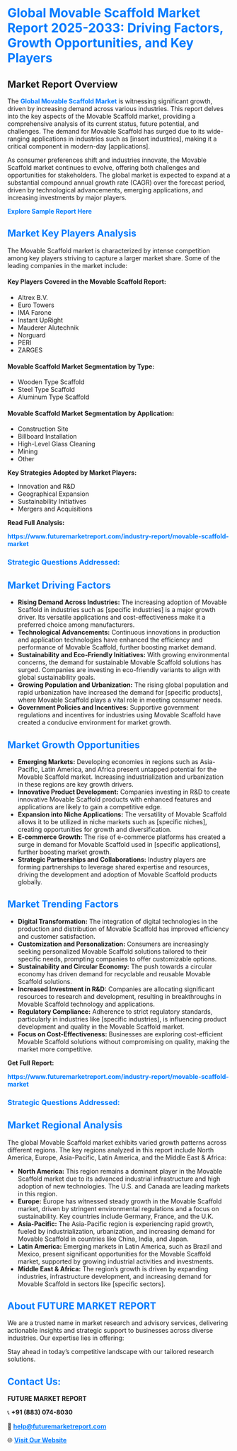 <h1 style="color: #007BFF;">Global Movable Scaffold Market Report 2025-2033: Driving Factors, Growth Opportunities, and Key Players</h1>

<section id="overview">
<h2>Market Report Overview</h2>
<p>The <a href="https://www.futuremarketreport.com/industry-report/movable-scaffold-market" style="color: #007BFF; text-decoration: none;"><strong>Global Movable Scaffold Market</strong></a> is witnessing significant growth, driven by increasing demand across various industries. This report delves into the key aspects of the Movable Scaffold market, providing a comprehensive analysis of its current status, future potential, and challenges. The demand for Movable Scaffold has surged due to its wide-ranging applications in industries such as [insert industries], making it a critical component in modern-day [applications].</p>
<p>As consumer preferences shift and industries innovate, the Movable Scaffold market continues to evolve, offering both challenges and opportunities for stakeholders. The global market is expected to expand at a substantial compound annual growth rate (CAGR) over the forecast period, driven by technological advancements, emerging applications, and increasing investments by major players.</p>
</section>

<section id="overview">
<p><a href="https://www.futuremarketreport.com/request-sample/reportId=42517" style="color: #007BFF; text-decoration: none;"><strong>Explore Sample Report Here</strong></a></p>
</section>

<section id="key-players">
<h2 style="color: #007BFF;">Market Key Players Analysis</h2>
<p>The Movable Scaffold market is characterized by intense competition among key players striving to capture a larger market share. Some of the leading companies in the market include:</p>
<h4>Key Players Covered in the Movable Scaffold Report:</h4>
<ul><li>Altrex B.V.</li><li>Euro Towers</li><li>IMA Farone</li><li>Instant UpRight</li><li>Mauderer Alutechnik</li><li>Norguard</li><li>PERI</li><li>ZARGES</li></ul>
<h4>Movable Scaffold Market Segmentation by Type:</h4>
<ul><li>Wooden Type Scaffold</li><li>Steel Type Scaffold</li><li>Aluminum Type Scaffold</li></ul>

<h4>Movable Scaffold Market Segmentation by Application:</h4>
<ul><li>Construction Site</li><li>Billboard Installation</li><li>High-Level Glass Cleaning</li><li>Mining</li><li>Other</li></ul>
<p><strong>Key Strategies Adopted by Market Players:</strong></p>
<ul>
<li>Innovation and R&D</li>
<li>Geographical Expansion</li>
<li>Sustainability Initiatives</li>
<li>Mergers and Acquisitions</li>
</ul>
</section>

<section>
<p><strong>Read Full Analysis: </strong></p><a href="https://www.futuremarketreport.com/industry-report/movable-scaffold-market" style="color: #007BFF; text-decoration: none;"><strong>https://www.futuremarketreport.com/industry-report/movable-scaffold-market</strong></a>
<h3 style="color: #007BFF;">Strategic Questions Addressed:</h3>
</section>

<section id="driving-factors">
<h2 style="color: #007BFF;">Market Driving Factors</h2>
<ul>
<li><strong>Rising Demand Across Industries:</strong> The increasing adoption of Movable Scaffold in industries such as [specific industries] is a major growth driver. Its versatile applications and cost-effectiveness make it a preferred choice among manufacturers.</li>
<li><strong>Technological Advancements:</strong> Continuous innovations in production and application technologies have enhanced the efficiency and performance of Movable Scaffold, further boosting market demand.</li>
<li><strong>Sustainability and Eco-Friendly Initiatives:</strong> With growing environmental concerns, the demand for sustainable Movable Scaffold solutions has surged. Companies are investing in eco-friendly variants to align with global sustainability goals.</li>
<li><strong>Growing Population and Urbanization:</strong> The rising global population and rapid urbanization have increased the demand for [specific products], where Movable Scaffold plays a vital role in meeting consumer needs.</li>
<li><strong>Government Policies and Incentives:</strong> Supportive government regulations and incentives for industries using Movable Scaffold have created a conducive environment for market growth.</li>
</ul>
</section>

<section id="growth-opportunities">
<h2 style="color: #007BFF;">Market Growth Opportunities</h2>
<ul>
<li><strong>Emerging Markets:</strong> Developing economies in regions such as Asia-Pacific, Latin America, and Africa present untapped potential for the Movable Scaffold market. Increasing industrialization and urbanization in these regions are key growth drivers.</li>
<li><strong>Innovative Product Development:</strong> Companies investing in R&D to create innovative Movable Scaffold products with enhanced features and applications are likely to gain a competitive edge.</li>
<li><strong>Expansion into Niche Applications:</strong> The versatility of Movable Scaffold allows it to be utilized in niche markets such as [specific niches], creating opportunities for growth and diversification.</li>
<li><strong>E-commerce Growth:</strong> The rise of e-commerce platforms has created a surge in demand for Movable Scaffold used in [specific applications], further boosting market growth.</li>
<li><strong>Strategic Partnerships and Collaborations:</strong> Industry players are forming partnerships to leverage shared expertise and resources, driving the development and adoption of Movable Scaffold products globally.</li>
</ul>
</section>

<section id="trending-factors">
<h2 style="color: #007BFF;">Market Trending Factors</h2>
<ul>
<li><strong>Digital Transformation:</strong> The integration of digital technologies in the production and distribution of Movable Scaffold has improved efficiency and customer satisfaction.</li>
<li><strong>Customization and Personalization:</strong> Consumers are increasingly seeking personalized Movable Scaffold solutions tailored to their specific needs, prompting companies to offer customizable options.</li>
<li><strong>Sustainability and Circular Economy:</strong> The push towards a circular economy has driven demand for recyclable and reusable Movable Scaffold solutions.</li>
<li><strong>Increased Investment in R&D:</strong> Companies are allocating significant resources to research and development, resulting in breakthroughs in Movable Scaffold technology and applications.</li>
<li><strong>Regulatory Compliance:</strong> Adherence to strict regulatory standards, particularly in industries like [specific industries], is influencing product development and quality in the Movable Scaffold market.</li>
<li><strong>Focus on Cost-Effectiveness:</strong> Businesses are exploring cost-efficient Movable Scaffold solutions without compromising on quality, making the market more competitive.</li>
</ul>
</section>

<section>
<p><strong>Get Full Report: </strong></p><a href="https://www.futuremarketreport.com/industry-report/movable-scaffold-market" style="color: #007BFF; text-decoration: none;"><strong>https://www.futuremarketreport.com/industry-report/movable-scaffold-market</strong></a>
<h3 style="color: #007BFF;">Strategic Questions Addressed:</h3>
</section>


<section id="regional-analysis">
<h2 style="color: #007BFF;">Market Regional Analysis</h2>
<p>The global Movable Scaffold market exhibits varied growth patterns across different regions. The key regions analyzed in this report include North America, Europe, Asia-Pacific, Latin America, and the Middle East & Africa:</p>
<ul>
<li><strong>North America:</strong> This region remains a dominant player in the Movable Scaffold market due to its advanced industrial infrastructure and high adoption of new technologies. The U.S. and Canada are leading markets in this region.</li>
<li><strong>Europe:</strong> Europe has witnessed steady growth in the Movable Scaffold market, driven by stringent environmental regulations and a focus on sustainability. Key countries include Germany, France, and the U.K.</li>
<li><strong>Asia-Pacific:</strong> The Asia-Pacific region is experiencing rapid growth, fueled by industrialization, urbanization, and increasing demand for Movable Scaffold in countries like China, India, and Japan.</li>
<li><strong>Latin America:</strong> Emerging markets in Latin America, such as Brazil and Mexico, present significant opportunities for the Movable Scaffold market, supported by growing industrial activities and investments.</li>
<li><strong>Middle East & Africa:</strong> The region’s growth is driven by expanding industries, infrastructure development, and increasing demand for Movable Scaffold in sectors like [specific sectors].</li>
</ul>
</section>

<footer>
<h2 style="color: #007BFF;">About FUTURE MARKET REPORT</h2>
<p>We are a trusted name in market research and advisory services, delivering actionable insights and strategic support to businesses across diverse industries. Our expertise lies in offering:</p>

<p>Stay ahead in today’s competitive landscape with our tailored research solutions.</p>

<h2 style="color: #007BFF;">Contact Us:</h2>
<p><strong>FUTURE MARKET REPORT</strong></p>
<p>📞 <strong>+91 (883) 074-8030</strong></p>
<p>📧 <strong><a href="mailto:help@futuremarketreport.com" style="color: #007BFF;">help@futuremarketreport.com</a></strong></p>
<p>🌐 <strong><a href="https://www.futuremarketreport.com/" style="color: #007BFF;">Visit Our Website</a></strong></p>
</footer>